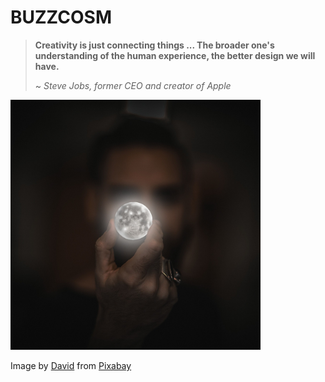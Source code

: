 # BUZZCOSM

> <b>Creativity is just connecting things ... The broader one's understanding of the human experience, the better design we will have.</b>
>
> ~ <i>Steve Jobs, former CEO and creator of Apple</i>

<img src="./img/man-2134881_1280.jpg" width="400" />

Image by <a href="https://pixabay.com/users/funkyfocus-3900817/?utm_source=link-attribution&utm_medium=referral&utm_campaign=image&utm_content=2134881">David</a> from <a href="https://pixabay.com//?utm_source=link-attribution&utm_medium=referral&utm_campaign=image&utm_content=2134881">Pixabay</a>